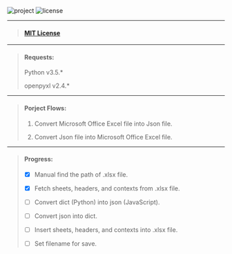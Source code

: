 ![project][1] ![license][2]

[1]: https://img.shields.io/badge/project-public-green.svg
[2]: https://img.shields.io/badge/license-MIT%20license-blue.svg

***

> #### [MIT License](https://github.com/FlowerEatFish/Component-JsonExcelConverter/blob/master/LICENSE)

***

> #### Requests:
>
> Python v3.5.*
>
> openpyxl v2.4.*
>

***

> #### Porject Flows:
>
> 1. Convert Microsoft Office Excel file into Json file.
>
> 2. Convert Json file into Microsoft Office Excel file.
>

***

> #### Progress:
>
> - [x] Manual find the path of .xlsx file.
>
> - [x] Fetch sheets, headers, and contexts from .xlsx file.
>
> - [ ] Convert dict (Python) into json (JavaScript).
>
> - [ ] Convert json into dict.
>
> - [ ] Insert sheets, headers, and contexts into .xlsx file.
>
> - [ ] Set filename for save.
